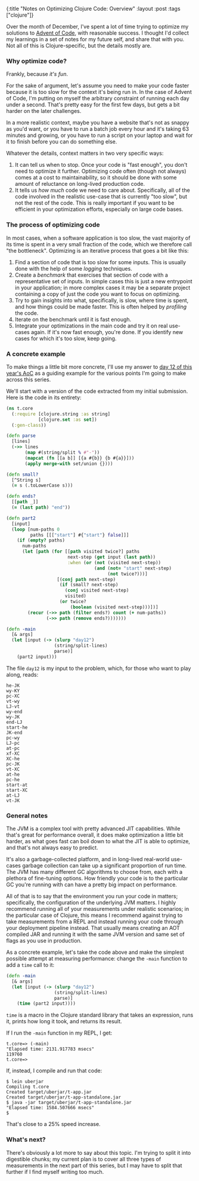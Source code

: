 {:title "Notes on Optimizing Clojure Code: Overview"
 :layout :post
 :tags ["clojure"]}

Over the month of December, I've spent a lot of time trying to optimize my
solutions to [Advent of Code][aoc], with reasonable success. I thought I'd
collect my learnings in a set of notes for my future self, and share that with
you. Not all of this is Clojure-specific, but the details mostly are.

### Why optimize code?

Frankly, because _it's fun_.

For the sake of argument, let's assume you need to make your code faster
because it is too slow for the context it's being run in. In the case of Advent
of Code, I'm putting on myself the arbitrary constraint of running each day
under a second. That's pretty easy for the first few days, but gets a bit
harder on the later challenges.

In a more realistic context, maybe you have a website that's not as snappy as
you'd want, or you have to run a batch job every hour and it's taking 63
minutes and growing, or you have to run a script on your laptop and wait for it
to finish before you can do something else.

Whatever the details, context matters in two very specific ways:

1. It can tell us when to stop. Once your code is "fast enough", you don't need
   to optimize it further. Optimizing code often (though not always) comes at a
   cost to maintainability, so it should be done with some amount of reluctance on
   long-lived production code.
2. It tells us _how much_ code we need to care about. Specifically, all of the
   code involved in the realistic use-case that is currently "too slow", but
   not the rest of the code. This is really important if you want to be efficient
   in your optimization efforts, especially on large code bases.

### The process of optimizing code

In most cases, when a software application is too slow, the vast majority of
its time is spent in a very small fraction of the code, which we therefore call
"the bottleneck". Optimizing is an iterative process that goes a bit like this:

1. Find a section of code that is too slow for some inputs. This is usually
   done with the help of some _logging_ techniques.
2. Create a _benchmark_ that exercises that section of code with a
   representative set of inputs. In simple cases this is just a new entrypoint
   in your application; in more complex cases it may be a separate project
   containing a copy of just the code you want to focus on optimizing.
3. Try to gain insights into what, specifically, is slow, where time is spent,
   and how things could be made faster. This is often helped by _profiling_ the
   code.
4. Iterate on the benchmark until it is fast enough.
5. Integrate your optimizations in the main code and try it on real use-cases
   again. If it's now fast enough, you're done. If you identify new cases for
   which it's too slow, keep going.

### A concrete example

To make things a little bit more concrete, I'll use my answer to [day 12 of
this year's AoC][day12] as a guiding example for the various points I'm going
to make across this series.

We'll start with a version of the code extracted from my initial submission.
Here is the code in its entirety:

```clojure
(ns t.core
  (:require [clojure.string :as string]
            [clojure.set :as set])
  (:gen-class))

(defn parse
  [lines]
  (->> lines
       (map #(string/split % #"-"))
       (mapcat (fn [[a b]] [{a #{b}} {b #{a}}]))
       (apply merge-with set/union {})))

(defn small?
  [^String s]
  (= s (.toLowerCase s)))

(defn ends?
  [[path _]]
  (= (last path) "end"))

(defn part2
  [input]
  (loop [num-paths 0
         paths [[["start"] #{"start"} false]]]
    (if (empty? paths)
      num-paths
      (let [path (for [[path visited twice?] paths
                       next-step (get input (last path))
                       :when (or (not (visited next-step))
                                 (and (not= "start" next-step)
                                      (not twice?)))]
                   [(conj path next-step)
                    (if (small? next-step)
                      (conj visited next-step)
                      visited)
                    (or twice?
                        (boolean (visited next-step)))])]
        (recur (->> path (filter ends?) count (+ num-paths))
               (->> path (remove ends?)))))))

(defn -main
  [& args]
  (let [input (-> (slurp "day12")
                  (string/split-lines)
                  parse)]
    (part2 input)))
```

The file `day12` is my input to the problem, which, for those who want to play along, reads:

```plaintext
he-JK
wy-KY
pc-XC
vt-wy
LJ-vt
wy-end
wy-JK
end-LJ
start-he
JK-end
pc-wy
LJ-pc
at-pc
xf-XC
XC-he
pc-JK
vt-XC
at-he
pc-he
start-at
start-XC
at-LJ
vt-JK
```

### General notes

The JVM is a complex tool with pretty advanced JIT capabilities. While that's
great for performance overall, it does make optimization a little bit harder,
as what goes fast can boil down to what the JIT is able to optimize, and that's
not always easy to predict.

It's also a garbage-collected platform, and in long-lived real-world use-cases
garbage collection can take up a significant proportion of run time. The JVM
has many different GC algorithms to choose from, each with a plethora of
fine-tuning options. How friendly your code is to the particular GC you're
running with can have a pretty big impact on performance.

All of that is to say that the environment you run your code in matters;
specifically, the configuration of the underlying JVM matters. I highly
recommend running all of your measurements under realistic scenarios; in the
particular case of Clojure, this means I recommend against trying to take
measurements from a REPL and instead running your code through your deployment
pipeline instead. That usually means creating an AOT compiled JAR and running
it with the same JVM version and same set of flags as you use in production.

As a concrete example, let's take the code above and make the simplest possible
attempt at measuring performance: change the `-main` function to add a `time`
call to it:

```clojure
(defn -main
  [& args]
  (let [input (-> (slurp "day12")
                  (string/split-lines)
                  parse)]
    (time (part2 input))))
```

`time` is a macro in the Clojure standard library that takes an expression,
runs it, prints how long it took, and returns its result.

If I run the `-main` function in my REPL, I get:

```clojure-repl
t.core=> (-main)
"Elapsed time: 2131.917783 msecs"
119760
t.core=>
```

If, instead, I compile and run that code:

```plaintext
$ lein uberjar
Compiling t.core
Created target/uberjar/t-app.jar
Created target/uberjar/t-app-standalone.jar
$ java -jar target/uberjar/t-app-standalone.jar
"Elapsed time: 1584.507666 msecs"
$
```

That's close to a 25% speed increase.

### What's next?

There's obviously a lot more to say about this topic. I'm trying to split it
into digestible chunks; my current plan is to cover all three types of
measurements in the next part of this series, but I may have to split that
further if I find myself writing too much.

[aoc]: https://adventofcode.com
[day12]: https://adventofcode.com/2021/day/12
